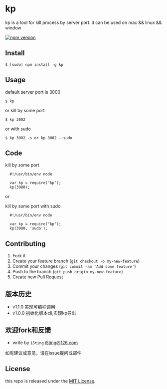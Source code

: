 # kp

kp is a tool for kill process by server port. it can be used on mac && linux && window

[![npm version](https://badge.fury.io/js/kp.svg)](http://badge.fury.io/js/kp)

## Install

    $ [sudo] npm install -g kp

## Usage 

default server port is 3000

```
$ kp
```

or kill by some port


```
$ kp 3002
```

or with sudo 

```
$ kp 3002 -s or kp 3002 --sudo
```

## Code

kill by some port

```
  #!/usr/bin/env node

  var kp = require("kp");
  kp(3980);
```

or

kill by some port with sudo

```
  #!/usr/bin/env node

  var kp = require("kp");
  kp(3980, 'sudo');
```

## Contributing

1. Fork it
2. Create your feature branch (`git checkout -b my-new-feature`)
3. Commit your changes (`git commit -am 'Add some feature'`)
4. Push to the branch (`git push origin my-new-feature`)
5. Create new Pull Request

## 版本历史

- v1.1.0 实现可编程调用
- v1.0.0 初始化版本cli,实现kp导出

## 欢迎fork和反馈

- write by `i5ting` i5ting@126.com

如有建议或意见，请在issue提问或邮件

## License

this repo is released under the [MIT
License](http://www.opensource.org/licenses/MIT).
